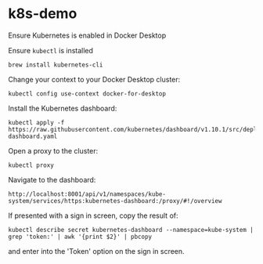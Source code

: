 # k8s-demo
Ensure Kubernetes is enabled in Docker Desktop

Ensure `kubectl` is installed
```
brew install kubernetes-cli
```

Change your context to your Docker Desktop cluster:
```
kubectl config use-context docker-for-desktop
```

Install the Kubernetes dashboard:
```
kubectl apply -f https://raw.githubusercontent.com/kubernetes/dashboard/v1.10.1/src/deploy/recommended/kubernetes-dashboard.yaml
```

Open a proxy to the cluster:
```
kubectl proxy
```

Navigate to the dashboard:
```
http://localhost:8001/api/v1/namespaces/kube-system/services/https:kubernetes-dashboard:/proxy/#!/overview
```

If presented with a sign in screen, copy the result of:
```
kubectl describe secret kubernetes-dashboard --namespace=kube-system | grep 'token:' | awk '{print $2}' | pbcopy
```

and enter into the 'Token' option on the sign in screen.
